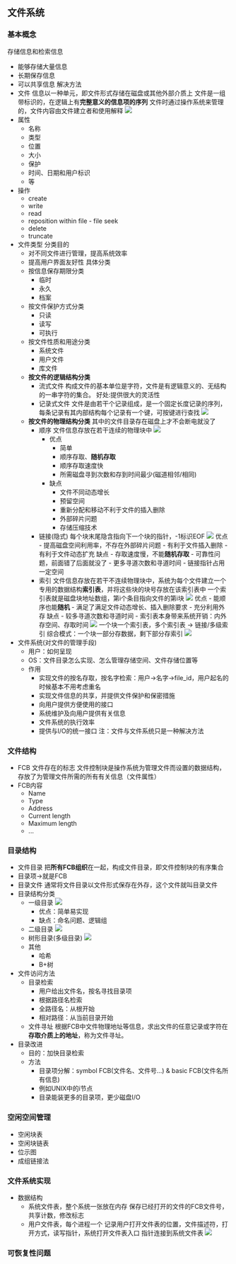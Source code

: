 ## 文件系统
### 基本概念
存储信息和检索信息
- 能够存储大量信息
- 长期保存信息
- 可以共享信息
解决方法
- 文件
信息以一种单元，即文件形式存储在磁盘或其他外部介质上
文件是一组带标识的，在逻辑上有**完整意义的信息项的序列**
文件时通过操作系统来管理的，文件内容由文件建立者和使用解释
![](./ref/ch11_1.png)
- 属性
    - 名称
    - 类型
    - 位置
    - 大小
    - 保护
    - 时间、日期和用户标识
    - 等
- 操作
    - create
    - write
    - read
    - reposition within file - file seek
    - delete
    - truncate
- 文件类型
    分类目的
    - 对不同文件进行管理，提高系统效率
    - 提高用户界面友好性
    具体分类
    - 按信息保存期限分类
      - 临时
      - 永久
      - 档案
    - 按文件保护方式分类
      - 只读
      - 读写
      - 可执行
    - 按文件性质和用途分类
      - 系统文件
      - 用户文件
      - 库文件
    - **按文件的逻辑结构分类**
      - 流式文件
        构成文件的基本单位是字符，文件是有逻辑意义的、无结构的一串字符的集合。
        好处:提供很大的灵活性
      - 记录式文件
        文件是由若干个记录组成，是一个固定长度记录的序列，每条记录有其内部结构每个记录有一个键，可按键进行查找
    ![](./ref/ch11_3.png)
    - **按文件的物理结构分类**
        其中的文件目录存在磁盘上才不会断电就没了
      - 顺序
        文件信息存放在若干连续的物理块中
        ![](./ref/ch11_4.png)
        - 优点
          - 简单
          - 顺序存取、**随机存取**
          - 顺序存取速度快
          - 所需磁盘寻到次数和存到时间最少(磁道相邻/相同)
        - 缺点
          - 文件不同动态增长
          - 预留空间
          - 重新分配和移动不利于文件的插入删除
          - 外部碎片问题
          - 存储压缩技术
      - 链接(隐式)
        每个块末尾隐含指向下一个块的指针，-1标识EOF
        ![](./ref/ch11_5.png)
        优点
            - 提高磁盘空间利用率，不存在外部碎片问题
            - 有利于文件插入删除
            - 有利于文件动态扩充
        缺点
            - 存取速度慢，不能**随机存取**
            - 可靠性问题，前面错了后面就没了
            - 更多寻道次数和寻道时间
            - 链接指针占用一定空间
      - 索引
        文件信息存放在若干不连续物理块中，系统为每个文件建立一个专用的数据结构**索引表**，并将这些块的块号存放在该索引表中
        一个索引表就是磁盘块地址数组，第i个条目指向文件的第i块
        ![](./ref/ch11_6.png)
        优点
            - 能顺序也能**随机**
            - 满足了满足文件动态增长、插入删除要求
            - 充分利用外存
        缺点
            - 较多寻道次数和寻道时间
            - 索引表本身带来系统开销：内外存空间、存取时间
    ![](./ref/ch11_2.png)
        一个块一个索引表，多个索引表 -> 链接/多级索引
        综合模式：一个块一部分存数据，剩下部分存索引
        ![](./ref/ch11_7.png)
- 文件系统(对文件的管理手段)
  - 用户：如何呈现
  - OS：文件目录怎么实现、怎么管理存储空间、文件存储位置等
  - 作用
    - 实现文件的按名存取，按名字检索：用户->名字->file_id，用户起名的时候基本不用考虑重名
    - 实现文件信息的共享，并提供文件保护和保密措施
    - 向用户提供方便使用的接口
    - 系统维护及向用户提供有关信息
    - 文件系统的执行效率
    - 提供与I/O的统一接口
注：文件与文件系统只是一种解决方法
### 文件结构
- FCB 文件存在的标志
  文件控制块是操作系统为管理文件而设置的数据结构，存放了为管理文件所需的所有有关信息（文件属性）
- FCB内容
  - Name
  - Type
  - Address
  - Current length
  - Maximum length
  - ...
### 目录结构
- 文件目录
  把**所有FCB组织**在一起，构成文件目录，即文件控制块的有序集合
- 目录项->就是FCB
- 目录文件
  通常将文件目录以文件形式保存在外存，这个文件就叫目录文件
- 目录结构分类
  - 一级目录
    ![](./ref/ch11_8.png)
    - 优点：简单易实现
    - 缺点：命名问题、逻辑组
  - 二级目录
    ![](./ref/ch11_9.png)
  - 树形目录(多级目录)
    ![](./ref/ch11_10.png)
  - 其他
    - 哈希
    - B+树
- 文件访问方法
  - 目录检索
    - 用户给出文件名，按名寻找目录项
    - 根据路径名检索
    - 全路径名：从根开始
    - 相对路径：从当前目录开始
  - 文件寻址
    根据FCB中文件物理地址等信息，求出文件的任意记录或字符在**存取介质上的地址**，称为文件寻址。
- 目录改进
  - 目的：加快目录检索
  - 方法
    - 目录项分解：symbol FCB(文件名、文件号...) & basic FCB(文件名所有信息)
    - 例如UNIX中的i节点
    - 目录能装更多的目录项，更少磁盘I/O
### 空闲空间管理
- 空闲块表
- 空闲块链表
- 位示图
- 成组链接法
### 文件系统实现
- 数据结构
  - 系统文件表，整个系统一张放在内存
    保存已经打开的文件的FCB文件号，共享计数，修改标志
  - 用户文件表，每个进程一个
    记录用户打开文件表的位置，文件描述符，打开方式，读写指针，系统打开文件表入口
    指针连接到系统文件表
  ![](./ref/ch11_11.png)
### 可恢复性问题